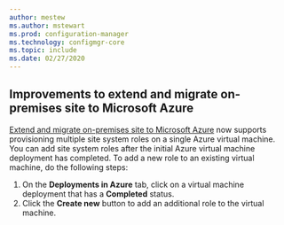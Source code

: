 ```yaml
---
author: mestew
ms.author: mstewart
ms.prod: configuration-manager
ms.technology: configmgr-core
ms.topic: include
ms.date: 02/27/2020
---
```


## <a name="bkmk_extend"></a> Improvements to extend and migrate on-premises site to Microsoft Azure
<!--6307931-->
[Extend and migrate on-premises site to Microsoft Azure](/configmgr/core/support/azure-migration-tool) now supports provisioning multiple site system roles on a single Azure virtual machine. You can add site system roles after the initial Azure virtual machine deployment has completed. To add a new role to an existing virtual machine, do the following steps:
1. On the **Deployments in Azure** tab, click on a virtual machine deployment that has a **Completed** status.
1. Click the **Create new** button to add an additional role to the virtual machine.
